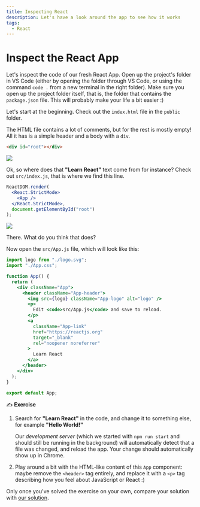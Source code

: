 ```yaml
---
title: Inspecting React
description: Let's have a look around the app to see how it works
tags:
  - React
---
```


# Inspect the React App

Let's inspect the code of our fresh React App. Open up the project's folder in VS Code (either by opening the folder through VS Code, or using the command `code .` from a new terminal in the right folder). Make sure you open up the <Term>project folder</Term> itself, that is, the folder that contains the `package.json` file. This will probably make your life a bit easier :)

Let's start at the beginning. Check out the `index.html` file in the `public` folder.

The HTML file contains a lot of comments, but for the rest is mostly empty! All it has is a simple header and a body with a `div`.

```html
<div id="root"></div>
```

![](https://p-928eb7.f4.n0.cdn.getcloudapp.com/items/qGuNRXk6/Screenshot%202020-08-24%20at%2016.27.36.png?source=viewer&v=d243c89e33af7bbd648dd74b4ca8dea7)

Ok, so where does that **"Learn React"** text come from for instance? Check out `src/index.js`, that is where we find this line.

```jsx
ReactDOM.render(
  <React.StrictMode>
    <App />
  </React.StrictMode>,
  document.getElementById("root")
);
```

![](https://p-928eb7.f4.n0.cdn.getcloudapp.com/items/Qwu029P2/Screenshot%202020-08-24%20at%2016.28.28.png?source=viewer&v=a636013d44689a1477110196cb64e2a4)

There. What do you think that does?

Now open the `src/App.js` file, which will look like this:

```jsx
import logo from "./logo.svg";
import "./App.css";

function App() {
  return (
    <div className="App">
      <header className="App-header">
        <img src={logo} className="App-logo" alt="logo" />
        <p>
          Edit <code>src/App.js</code> and save to reload.
        </p>
        <a
          className="App-link"
          href="https://reactjs.org"
          target="_blank"
          rel="noopener noreferrer"
        >
          Learn React
        </a>
      </header>
    </div>
  );
}

export default App;
```

✍️ **Exercise**

1.  Search for **"Learn React"** in the code, and change it to something else, for example **"Hello World!"**

    Our _development server_ (which we started with `npm run start` and should still be running in the background) will automatically detect that a file was changed, and reload the app. Your change should automatically show up in Chrome.

2.  Play around a bit with the HTML-like content of this `App` component: maybe remove the `<header>` tag entirely, and replace it with a `<p>` tag describing how you feel about JavaScript or React :)

Only once you've solved the exercise on your own, compare your solution with [our solution](https://github.com/Codaisseur/react-week-awesomeapp/commit/5ec741e88cdaafca9e555d72f132030c3a41acb6).
